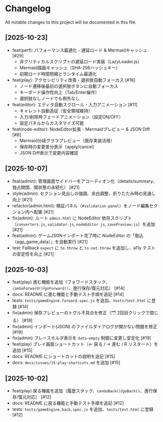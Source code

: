 # Changelog

All notable changes to this project will be documented in this file.

## [2025-10-23]

- feat(perf): パフォーマンス最適化 - 遅延ロード & Mermaidキャッシュ [#29]
  - 非クリティカルスクリプトの遅延ロード実装（LazyLoader.js）
  - Mermaid描画キャッシュ（SHA-256ハッシュキー）
  - 初期ロード時間短縮とランタイム最適化
- feat(play): アクセシビリティ改善 - 選択肢自動フォーカス [#16]
  - ノード遷移後最初の選択肢ボタンに自動フォーカス
  - キーボード操作性向上（Tab/Enter操作）
  - 選択肢なしノードでも例外なし
- feat(editor): エディタ自動スクロール・入力アニメーション [#11]
  - キャレット自動追従（安全領域維持）
  - 入力/削除時フェードアニメーション（設定ON/OFF）
  - 設定パネルからカスタマイズ可能
- feat(node-editor): NodeEditor拡張 - Mermaidプレビュー & JSON Diff [#8]
  - Mermaid分岐グラフプレビュー（既存実装活用）
  - 保存時の変更差分表示（apply/cancel）
  - JSON Diff表示で変更内容確認

## [2025-10-07]

- feat(admin): 管理画面サイドバーをアコーディオン化（details/summary、独占開閉、開状態の永続化） [#21]
- style(admin): セクション見出しの強調、余白調整、折りたたみ時の見通し向上 [#21]
- refactor(admin.html): 検証パネル（`#validation-panel`）をノード編集セクション内へ配置 [#21]
- fix(admin): ルート `admin.html` に NodeEditor 依存スクリプト（`converters.js`, `validator.js`, `nodeEditor.js`, `savePreview.js`）を追加 [#21]
- feat(admin): ゲームJSONインポート完了時に NodeEditor の「取込（agp_game_data）」を自動実行 [#21]
- test: Fallback `expect` に `to.throw` と `to.not.throw` を追加し、a11y テストの安定性を向上 [#21]

## [2025-10-03]

- feat(play) 進む機能を追加（フォワードスタック、`canGoForward()`/`goForward()`、進行保存/復元対応） [#14]
- docs: README に進む機能と手動テスト手順を追記 [#14]
- tests: `tests/gameEngine.forward.spec.js` を追加、`tests/test.html` に登録 [#14]
- fix(admin) 保存プレビューのトグル不具合を修正（🗂 2回目クリックで閉じる） [#19]
- fix(admin) インポート(JSON) のファイルダイアログが開かない問題を修正 [#19]
- fix(admin) プレースホルダ表示を `data-empty` 制御に変更し安定化 [#19]
- feat(play) プレイ画面ショートカット（← 戻る / → 進む / R リスタート）を追加 [#15]
- docs: README にショートカットの説明を追記 [#15]
- docs: `docs/issues/15-play-shortcuts.md` を追加 [#15]

## [2025-10-02]

- feat(play) 戻る機能を追加（履歴スタック、`canGoBack()`/`goBack()`、進行保存/復元対応） [#12]
- docs: README に戻る機能と手動テスト手順を追記 [#12]
- tests: `tests/gameEngine.back.spec.js` を追加、`tests/test.html` に登録 [#12]
